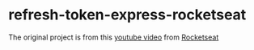 # refresh-token-express-rocketseat

The original project is from this [youtube video](https://www.youtube.com/watch?v=RaweREhpBX8) from [Rocketseat](https://www.rocketseat.com.br/)
